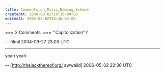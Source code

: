 ```yaml
---
title: Comments_on_Music_Naming_Scheme
createdAt: 2006-05-02T18:36-04:00
editedAt: 2006-05-02T18:36-04:00
---
```


=== 2 Comments. ===
''Capitolization''?

-- filmil 2004-09-27 23:00 UTC


----

yeah yeah

-- [http://thelackthereof.org/ awwaiid] 2006-05-02 22:36 UTC


